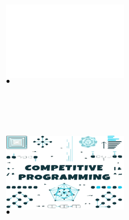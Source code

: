 <span float="left" style="float:left; display: inline">
	<a href="https://github.com/esix/esix/blame/main/header.svg">
		<img src="header.svg" width="320" height="200" alt="Click to see the source">
	</a>
    <svg>
        <circle cx="5" cy="5" r="4" />
    </svg>
</span>

<span float="left" style="float:left; display: inline">
	<a href="https://github.com/esix/competitive-programming">
		<img src="_files/competitive-programming.svg" width="320" height="200" alt="Click to see the source">
	</a>
    <svg>
        <circle cx="5" cy="5" r="4" />
    </svg>
</span>
